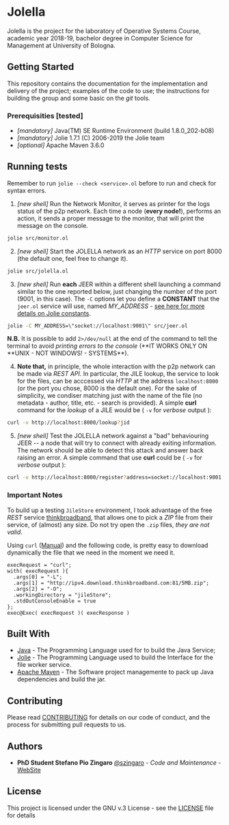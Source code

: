 # Jolella

Jolella is the project for the laboratory of Operative Systems Course, academic
year 2018-19, bachelor degree in Computer Science for Management at University
of Bologna.

## Getting Started

This repository contains the documentation for the implementation and delivery
of the project; examples of the code to use; the instructions for building the
group and some basic on the _git_ tools.

### Prerequisities [tested]

-   _[mandatory]_ Java(TM) SE Runtime Environment (build 1.8.0_202-b08)
-   _[mandatory]_ Jolie 1.7.1 (C) 2006-2019 the Jolie team
-   _[optional]_ Apache Maven 3.6.0

## Running tests

Remember to run `jolie --check <service>.ol` before to run and check for syntax
errors.

1.  _[new shell]_ Run the Network Monitor, it serves as printer for the logs
    status of the p2p network. Each time a node (**every node!**), performs an
    action, it sends a proper message to the monitor, that will print the message on
    the console.

```sh
jolie src/monitor.ol
```

2.  _[new shell]_ Start the JOLELLA network as an _HTTP_ service on port 8000
    (the default one, feel free to change it).

```sh
jolie src/jolella.ol
```

3.  _[new shell]_ Run **each** JEER within a different shell launching a command
    similar to the one reported below, just changing the number of the port (9001,
    in this case). The `-C` options let you define a **CONSTANT** that the `jeer.ol`
    service will use, named _MY_ADDRESS_ - [see here for more details on Jolie
    constants](https://jolielang.gitbook.io/docs/basics/constants).

```sh
jolie -C MY_ADDRESS=\"socket://localhost:9001\" src/jeer.ol
```

  **N.B.** It is possible to add `2>/dev/null` at the end of the command to tell
  the terminal to avoid _printing errors to the console_ (**IT WORKS ONLY ON
  **UNIX - NOT WINDOWS! - SYSTEMS\*\*).

4.  **Note that,** in principle, the whole interaction with the p2p network can
    be made via _REST API_. In particular, the JILE lookup, the service to look for
    the files, can be acccessed via _HTTP_ at the address `localhost:8000` (or the
    port you chose, 8000 is the default one). For the sake of simplicity, we
    condiser matching just with the name of the file (no metadata - author, title,
    etc. - search is provided). A simple **curl** command for the _lookup_ of a JILE
    would be ( `-v` for _verbose_ output ):

```sh
curl -v http://localhost:8000/lookup?jid
```

5.  _[new shell]_ Test the JOLELLA network against a "bad" behaviouring JEER -- a
    node that will try to connect with already exiting information. The network
    should be able to detect this attack and answer back raising an error. A simple
    command that use **curl** could be ( `-v` for _verbose_ output ):

```sh
curl -v http://localhost:8000/register?address=socket://localhost:9001
```

### Important Notes

To build up a testing `JileStore` environment, I took advantage of the free
_REST_ service [thinkbroadband](https://www.thinkbroadband.com), that allows one
to pick a _ZIP_ file from their service, of (almost) any size. Do not try open
the `.zip` files, _they are not valid_.

Using `curl` ([Manual](https://curl.haxx.se/docs/manual.html)) and the following
code, is pretty easy to download dynamically the file that we need in the moment
we need it.

```jolie
execRequest = "curl";
with( execRequest ){
  .args[0] = "-L";
  .args[1] = "http://ipv4.download.thinkbroadband.com:81/5MB.zip";
  .args[2] = "-O";
  .workingDirectory = "jileStore";
  .stdOutConsoleEnable = true
};
exec@Exec( execRequest )( execResponse )
```

## Built With

-   [Java](https://openjdk.java.net/) - The Programming Language used for to build the Java Service;
-   [Jolie](https://www.jolie-lang.org/) - The Programming Language used to build the Interface for the file worker service.
-   [Apache Maven](https://maven.apache.org/) - The Software project managemente to pack up Java dependencies and build the jar.

## Contributing

Please read [CONTRIBUTING](CONTRIBUTING.md) for details on our code of conduct,
and the process for submitting pull requests to us.

## Authors

-   **PhD Student Stefano Pio Zingaro** [@szingaro](https://github.com/szingaro) - _Code and Maintenance_ - [WebSite](http://cs.unibo.it/~stefanopio.zingaro)

## License

This project is licensed under the GNU v.3 License - see the [LICENSE](LICENSE)
file for details
